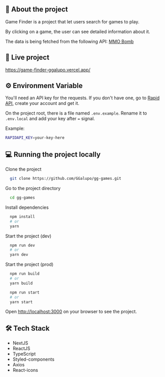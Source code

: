 ##  📖 About the project
Game Finder is a project that let users search for games to play.

By clicking on a game, the user can see detailed information about it.

The data is being fetched from the following API: [MMO Bomb](https://www.mmobomb.com/api)
## 🎉 Live project

https://game-finder-ggalupo.vercel.app/

## ⚙ Environment Variable

You'll need an API key for the requests. If you don't have one, go to [Rapid API](https://rapidapi.com/digiwalls/api/mmo-games), create your account and get it.

On the project root, there is a file named `.env.example`. Rename it to `.env.local` and add your key after `=` signal.

Example: 
```bash
RAPIDAPI_KEY=your-key-here
```

## 💻 Running the project locally

Clone the project

```bash
  git clone https://github.com/GGalupo/gg-games.git
```

Go to the project directory

```bash
  cd gg-games
```

Install dependencies

```bash
  npm install
  # or
  yarn
```

Start the project (dev)

```bash
  npm run dev
  # or
  yarn dev
```

Start the project (prod)

```bash
  npm run build
  # or
  yarn build
```

```bash
  npm run start
  # or
  yarn start
```

Open [http://localhost:3000](http://localhost:3000) on your browser to see the project.

## 🛠️ Tech Stack

 - NextJS
 - ReactJS
 - TypeScript
 - Styled-components
 - Axios
 - React-icons
